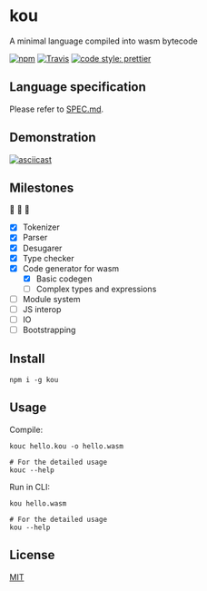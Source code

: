 # kou

A minimal language compiled into wasm bytecode

[![npm](https://img.shields.io/npm/v/kou.svg?style=flat-square)](https://www.npmjs.com/package/kou)
[![Travis](https://img.shields.io/travis/utatti/kou.svg?style=flat-square)](https://travis-ci.org/utatti/kou)
[![code style: prettier](https://img.shields.io/badge/code_style-prettier-ff69b4.svg?style=flat-square)](https://github.com/prettier/prettier)

## Language specification

Please refer to [SPEC.md](SPEC.md).

## Demonstration

[![asciicast](https://asciinema.org/a/tP2sldS271HxxsKwWJ2RJdTHL.png)](https://asciinema.org/a/tP2sldS271HxxsKwWJ2RJdTHL)

## Milestones

:construction: :construction: :construction:

- [x] Tokenizer
- [x] Parser
- [x] Desugarer
- [x] Type checker
- [x] Code generator for wasm
  - [x] Basic codegen
  - [ ] Complex types and expressions
- [ ] Module system
- [ ] JS interop
- [ ] IO
- [ ] Bootstrapping

## Install

``` shell
npm i -g kou
```

## Usage

Compile:

``` shell
kouc hello.kou -o hello.wasm

# For the detailed usage
kouc --help
```

Run in CLI:

``` shell
kou hello.wasm

# For the detailed usage
kou --help
```

## License

[MIT](LICENSE)

